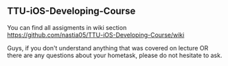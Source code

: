 ## TTU-iOS-Developing-Course
  You can find all assigments in wiki section https://github.com/nastia05/TTU-iOS-Developing-Course/wiki
  

Guys, if you don't understand anything that was covered on lecture OR there are any questions about your hometask, please do not hesitate to ask.
